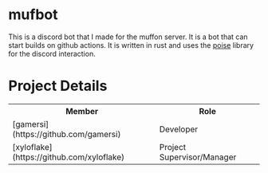 # mufbot
This is a discord bot that I made for the muffon server. It is a bot that can start builds on github actions.
It is written in rust and uses the [poise](https://github.com/serenity-rs/poise) library for the discord interaction.

# Project Details

<table>
  <tr>
    <th>Member</th>
    <th>Role</th>
  </tr>
  <tr>
    <td>[gamersi](https://github.com/gamersi)</td>
    <td>Developer</td>
  </tr>
  <tr>
    <td>[xyloflake](https://github.com/xyloflake)</td>
    <td>Project Supervisor/Manager</td>
  </tr>
</table>
